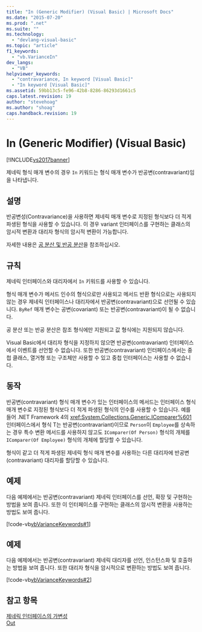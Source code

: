 ```yaml
---
title: "In (Generic Modifier) (Visual Basic) | Microsoft Docs"
ms.date: "2015-07-20"
ms.prod: ".net"
ms.suite: ""
ms.technology: 
  - "devlang-visual-basic"
ms.topic: "article"
f1_keywords: 
  - "vb.VarianceIn"
dev_langs: 
  - "VB"
helpviewer_keywords: 
  - "contravariance, In keyword [Visual Basic]"
  - "In keyword [Visual Basic]"
ms.assetid: 59bb13c5-fe96-42b8-8286-86293d1661c5
caps.latest.revision: 19
author: "stevehoag"
ms.author: "shoag"
caps.handback.revision: 19
---
```

# In (Generic Modifier) (Visual Basic)
[!INCLUDE[vs2017banner](../../../visual-basic/developing-apps/includes/vs2017banner.md)]

제네릭 형식 매개 변수의 경우 `In` 키워드는 형식 매개 변수가 반공변\(contravariant\)임을 나타냅니다.  
  
## 설명  
 반공변성\(Contravariance\)을 사용하면 제네릭 매개 변수로 지정된 형식보다 더 적게 파생된 형식을 사용할 수 있습니다.  이 경우 variant 인터페이스를 구현하는 클래스의 암시적 변환과 대리자 형식의 암시적 변환이 가능합니다.  
  
 자세한 내용은 [공 분산 및 반공 분산](../Topic/Covariance%20and%20Contravariance%20\(C%23%20and%20Visual%20Basic\).md)을 참조하십시오.  
  
## 규칙  
 제네릭 인터페이스와 대리자에서 `In` 키워드를 사용할 수 있습니다.  
  
 형식 매개 변수가 메서드 인수의 형식으로만 사용되고 메서드 반환 형식으로는 사용되지 않는 경우 제네릭 인터페이스나 대리자에서 반공변\(contravariant\)으로 선언될 수 있습니다.  `ByRef` 매개 변수는 공변\(covariant\) 또는 반공변\(contravariant\)이 될 수 없습니다.  
  
 공 분산 또는 반공 분산은 참조 형식에만 지원되고 값 형식에는 지원되지 않습니다.  
  
 Visual Basic에서 대리자 형식을 지정하지 않으면 반공변\(contravariant\) 인터페이스에서 이벤트를 선언할 수 없습니다.  또한 반공변\(contravariant\) 인터페이스에서는 중첩 클래스, 열거형 또는 구조체만 사용할 수 있고 중첩 인터페이스는 사용할 수 없습니다.  
  
## 동작  
 반공변\(contravariant\) 형식 매개 변수가 있는 인터페이스의 메서드는 인터페이스 형식 매개 변수로 지정된 형식보다 더 적게 파생된 형식의 인수를 사용할 수 있습니다.  예를 들어 .NET Framework 4의 <xref:System.Collections.Generic.IComparer%601> 인터페이스에서 형식 T는 반공변\(contravariant\)이므로 `Person`이 `Employee`를 상속하는 경우 특수 변환 메서드를 사용하지 않고도 `IComparer(Of Person)` 형식의 개체를 `IComparer(Of Employee)` 형식의 개체에 할당할 수 있습니다.  
  
 형식이 같고 더 적게 파생된 제네릭 형식 매개 변수를 사용하는 다른 대리자에 반공변\(contravariant\) 대리자를 할당할 수 있습니다.  
  
## 예제  
 다음 예제에서는 반공변\(contravariant\) 제네릭 인터페이스를 선언, 확장 및 구현하는 방법을 보여 줍니다.  또한 이 인터페이스를 구현하는 클래스의 암시적 변환을 사용하는 방법도 보여 줍니다.  
  
 [!code-vb[vbVarianceKeywords#1](../../../visual-basic/language-reference/modifiers/codesnippet/VisualBasic/in-generic-modifier_1.vb)]  
  
## 예제  
 다음 예제에서는 반공변\(contravariant\) 제네릭 대리자를 선언, 인스턴스화 및 호출하는 방법을 보여 줍니다.  또한 대리자 형식을 암시적으로 변환하는 방법도 보여 줍니다.  
  
 [!code-vb[vbVarianceKeywords#2](../../../visual-basic/language-reference/modifiers/codesnippet/VisualBasic/in-generic-modifier_2.vb)]  
  
## 참고 항목  
 [제네릭 인터페이스의 가변성](../Topic/Variance%20in%20Generic%20Interfaces%20\(C%23%20and%20Visual%20Basic\).md)   
 [Out](../../../visual-basic/language-reference/modifiers/out-generic-modifier.md)